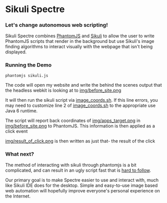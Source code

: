 # Sikuli Spectre

### Let's change autonomous web scripting!
Sikuli Spectre combines [PhantomJS](http://phantomjs.org) and [Sikuli](http://sikuli.org) to allow the user to write PhantomJS scripts that render in the background but use Sikuli's image finding algorithms to interact visually with the webpage that isn't being displayed.

### Running the Demo
```
phantomjs sikuli.js
```

The code will open my website and write the behind the scenes output that the headless webkit is looking at to [img/before_site.png](https://github.com/vgmoose/sikuli-spectre/blob/master/img/before_site.png)

It will then run the sikuli script via [image_coords.sh](https://github.com/vgmoose/sikuli-spectre/blob/master/image_coords.sh). If this line errors, you may need to customize line 2 of [image_coords.sh](https://github.com/vgmoose/sikuli-spectre/blob/master/image_coords.sh) to the appropriate use Java 6 runtime.

The script will report back coordinates of [img/apps_target.png](https://github.com/vgmoose/sikuli-spectre/blob/master/img/apps_target.png) in [img/before_site.png](https://github.com/vgmoose/sikuli-spectre/blob/master/img/before_site.png) to PhantomJS. This information is then applied as a click event

[img/result_of_click.png](https://github.com/vgmoose/sikuli-spectre/blob/master/img/result_of_click.png) is then written as just that- the result of the click

### What next?
The method of interacting with sikuli through phantomjs is a bit complicated, and can result in an ugly script fast that is [hard to follow](https://github.com/vgmoose/sikuli-spectre/blob/master/spire.js).

Our primary goal is to make Spectre easier to use and interact with, much like Sikuli IDE does for the desktop. Simple and easy-to-use image based web automation will hopefully improve everyone's personal experience on the Internet.